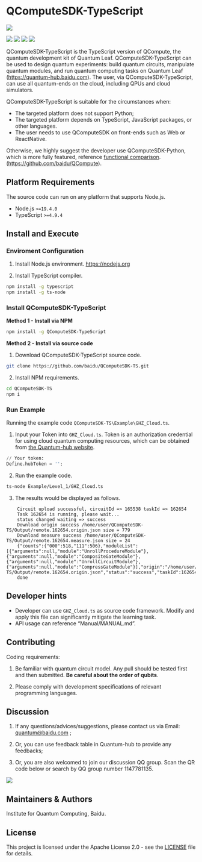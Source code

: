 # QComputeSDK-TypeScript

![](https://release-data.cdn.bcebos.com/github-qleaf%2F%E9%87%8F%E6%98%93%E4%BC%8F%E5%9B%BE%E6%A0%87.png)

[![](https://img.shields.io/badge/license-Apache%202.0-green)](LICENSE) ![](https://img.shields.io/badge/build-passing-green) ![](https://img.shields.io/badge/node-19.4.0-blue) ![](https://img.shields.io/badge/release-v1.0.0-blue)

QComputeSDK-TypeScript is the TypeScript version of QCompute, the quantum development kit of Quantum Leaf. QComputeSDK-TypeScript can be used to design quantum experiments: build quantum circuits, manipulate quantum modules, and run quantum computing tasks on Quantum Leaf (<https://quantum-hub.baidu.com>). The user, via QComputeSDK-TypeScript, can use all quantum-ends on the cloud, including QPUs and cloud simulators.

QComputeSDK-TypeScript is suitable for the circumstances when:

- The targeted platform does not support Python;
- The targeted platform depends on TypeScript, JavaScript packages, or other languages.
- The user needs to use QComputeSDK on front-ends such as Web or ReactNative.

Otherwise, we highly suggest the developer use QComputeSDK-Python, which is more fully featured, reference [functional comparison](https://quantum-hub.baidu.com/opensource).
 (<https://github.com/baidu/QCompute>).

## Platform Requirements

The source code can run on any platform that supports Node.js.

- Node.js `>=19.4.0`
- TypeScript `>=4.9.4`

## Install and Execute

### Enviroment Configuration

1. Install Node.js environment.
<https://nodejs.org>

2. Install TypeScript compiler.

``` bash
npm install -g typescript
npm install -g ts-node
```

### Install QComputeSDK-TypeScript

**Method 1 - Install via NPM**

``` bash
npm install -g QComputeSDK-TypeScript
```

**Method 2 - Install via source code**

1. Download QComputeSDK-TypeScript source code.

``` bash
git clone https://github.com/baidu/QComputeSDK-TS.git
```

2. Install NPM requirements.

``` bash
cd QComputeSDK-TS
npm i
```

### Run Example

Running the example code `QComputeSDK-TS\Example\GHZ_Cloud.ts`.

1. Input your Token into `GHZ_Cloud.ts`.  Token is an authorization credential for using cloud quantum computing resources, which can be obtained from [the Quantum-hub website](https://quantum-hub.baidu.com).


``` python
// Your token:
Define.hubToken = '';
```

2. Run the example code.

``` bash
ts-node Example/Level_1/GHZ_Cloud.ts
```

3. The results would be displayed as follows.

``` shell
    Circuit upload successful, circuitId => 165538 taskId => 162654
    Task 162654 is running, please wait...
    status changed waiting => success
    Download origin success /home/user/QComputeSDK-TS/Output/remote.162654.origin.json size = 779
    Download measure success /home/user/QComputeSDK-TS/Output/remote.162654.measure.json size = 24
    {"counts":{"000":518,"111":506},"moduleList":[{"arguments":null,"module":"UnrollProcedureModule"},{"arguments":null,"module":"CompositeGateModule"},{"arguments":null,"module":"UnrollCircuitModule"},{"arguments":null,"module":"CompressGateModule"}],"origin":"/home/user/QComputeSDK-TS/Output/remote.162654.origin.json","status":"success","taskId":162654}
    done
```

## Developer hints

- Developer can use ``GHZ_Cloud.ts`` as source code framework. Modify and apply this file can significantly mitigate the learning task.
- API usage can reference “Manual/MANUAL.md”.

## Contributing

Coding requirements:

1. Be familiar with quantum circuit model. Any pull should be tested first and then submitted. **Be careful about the order of qubits**.

2. Please comply with development specifications of relevant programming languages.

## Discussion

1. If any questions/advices/suggestions, please contact us via Email: quantum@baidu.com ;

2. Or, you can use feedback table in Quantum-hub to provide any feedbacks;

3. Or, you are also welcomed to join our discussion QQ group. Scan the QR code below or search by QQ group number 1147781135.

![](https://release-data.cdn.bcebos.com/github-qleaf%2Fqrcode.png)

## Maintainers & Authors

Institute for Quantum Computing, Baidu.

## License

This project is licensed under the Apache License 2.0 - see the [LICENSE](https://github.com/baidu/QCompute/blob/master/LICENSE) file for details.
